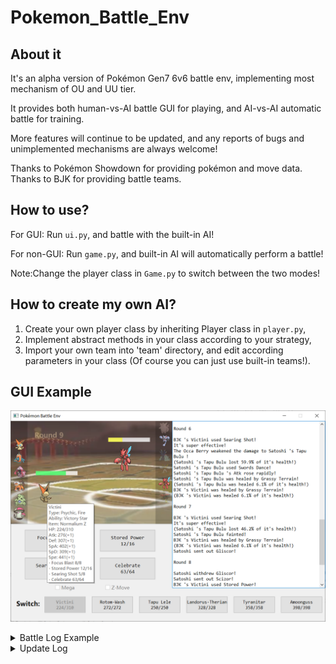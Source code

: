 # Pokemon_Battle_Env

## About it

It's an alpha version of Pokémon Gen7 6v6 battle env, implementing most mechanism of OU and UU tier.

It provides both human-vs-AI battle GUI for playing, and AI-vs-AI automatic battle for training.

More features will continue to be updated, and any reports of bugs and unimplemented mechanisms are always welcome!

Thanks to Pokémon Showdown for providing pokémon and move data.\
Thanks to BJK for providing battle teams.


## How to use?

For GUI:
Run `ui.py`, and battle with the built-in AI!

For non-GUI:
Run `game.py`, and built-in AI will automatically perform a battle!

Note:Change the player class in `Game.py` to switch between the two modes!

## How to create my own AI?

1. Create your own player class by inheriting Player class in `player.py`,
2. Implement abstract methods in your class according to your strategy,
3. Import your own team into 'team' directory, and edit according parameters in your class (Of course you can just use
   built-in teams!).


## GUI Example
![image](https://github.com/Rinascere0/Pokemon_Battle_Env/blob/GUI/docs/gui.png)

<details>
<summary>Battle Log Example</summary>

The game between Satoshi and BJK started!\
Satoshi's pokemons: Garchomp/Landorus-Therian/Tapu Fini/Heatran/Amoonguss/Weavile\
BJK's pokemons: Pelipper/Kingdra/Crawdaunt/Magearna/Araquanid/Swampert\

Satoshi sent out Landorus-Therian!\
BJK sent out Crawdaunt!\
[Satoshi 's Landorus-Therian 's intimidate]\
BJK 's Crawdaunt 's Atk fell!

Round 1\
BJK 's Crawdaunt used Aqua Jet!\
It's super effective!\
(Satoshi 's Landorus-Therian lost 67.5% of it's health!)\
Satoshi 's Landorus-Therian used U-turn!\
It's super effective!\
(BJK 's Crawdaunt lost 80.5% of it's health!)\
Satoshi withdrew Landorus-Therian!\
Satoshi sent out Tapu Fini!\
[Satoshi 's Tapu Fini 's Misty Surge]\
Mist swirled around the battlefield!

Round 2\
BJK 's Crawdaunt used Aqua Jet!\
It's not very effective...\
(Satoshi 's Tapu Fini lost 13.9% of it's health!)\
Satoshi 's Tapu Fini used Taunt!\
BJK 's Crawdaunt was taunted!\
Satoshi 's Tapu Fini restored HP with Leftovers.\
(Satoshi 's Tapu Fini was healed 6.1% of it's health!)

Round 3\
BJK 's Crawdaunt used Aqua Jet!\
It's not very effective...\
(Satoshi 's Tapu Fini lost 14.2% of it's health!)\
Satoshi 's Tapu Fini used Taunt!\
BJK 's Crawdaunt is already taunted!\
Satoshi 's Tapu Fini restored HP with Leftovers.\
(Satoshi 's Tapu Fini was healed 6.1% of it's health!)

Round 4\
BJK 's Crawdaunt used Aqua Jet!\
It's not very effective...\
(Satoshi 's Tapu Fini lost 13.9% of it's health!)\
Satoshi 's Tapu Fini used Taunt!\
BJK 's Crawdaunt is already taunted!\
BJK 's Crawdaunt 's taunt ended!\
Satoshi 's Tapu Fini restored HP with Leftovers.\
(Satoshi 's Tapu Fini was healed 6.1% of it's health!)

Round 5\
BJK 's Crawdaunt used Aqua Jet!\
It's not very effective...\
(Satoshi 's Tapu Fini lost 13.9% of it's health!)\
Satoshi 's Tapu Fini used Taunt!\
BJK 's Crawdaunt was taunted!\
Satoshi 's Tapu Fini restored HP with Leftovers.\
(Satoshi 's Tapu Fini was healed 6.1% of it's health!)\
The mist disappeared from the battlefield.

Round 6\
BJK withdrew Crawdaunt!\
BJK sent out Kingdra!\
Satoshi 's Tapu Fini used Hydro Pump!\
BJK 's Kingdra avoided the attack!\
Satoshi 's Tapu Fini restored HP with Leftovers.\
(Satoshi 's Tapu Fini was healed 6.1% of it's health!)

Round 7\
BJK withdrew Kingdra!\
BJK sent out Araquanid!\
Satoshi 's Tapu Fini used Taunt!\
BJK 's Araquanid was taunted!\
Satoshi 's Tapu Fini restored HP with Leftovers.\
(Satoshi 's Tapu Fini was healed 6.1% of it's health!)

Round 8\
BJK withdrew Araquanid!\
BJK sent out Magearna!\
Satoshi 's Tapu Fini used Hydro Pump!\
(BJK 's Magearna lost 28.8% of it's health!)\
Satoshi 's Tapu Fini restored HP with Leftovers.\
(Satoshi 's Tapu Fini was healed 6.1% of it's health!)

Round 9\
Satoshi 's Tapu Fini used Hydro Pump!\
BJK 's Magearna avoided the attack!\
BJK 's Magearna used Ice Beam!\
It's not very effective...\
(Satoshi 's Tapu Fini lost 8.4% of it's health!)\
Satoshi 's Tapu Fini restored HP with Leftovers.\
(Satoshi 's Tapu Fini was healed 6.1% of it's health!)

Round 10\
Satoshi 's Tapu Fini used Nature's Madness!\
(BJK 's Magearna lost 35.4% of it's health!)\
BJK 's Magearna used Trick Room!\
It twisted the dimensions!\
Satoshi 's Tapu Fini restored HP with Leftovers.\
(Satoshi 's Tapu Fini was healed 6.1% of it's health!)

Round 11\
BJK 's Magearna used Fleur Cannon!\
Satoshi 's Tapu Fini avoided the attack!\
Satoshi 's Tapu Fini used Defog!\
BJK 's Magearna 's Evasion fell!\
Satoshi 's Tapu Fini restored HP with Leftovers.\
(Satoshi 's Tapu Fini was healed 6.1% of it's health!)

Round 12\
BJK 's Magearna used Fleur Cannon!\
A critical hit!\
(Satoshi 's Tapu Fini lost 62.3% of it's health!)\
BJK 's Magearna 's Sp. Atk fell harshly!\
Satoshi 's Tapu Fini used Defog!\
BJK 's Magearna 's Evasion fell!\
Satoshi 's Tapu Fini restored HP with Leftovers.\
(Satoshi 's Tapu Fini was healed 6.1% of it's health!)

Round 13\
BJK 's Magearna used Ice Beam!\
It's not very effective...\
(Satoshi 's Tapu Fini lost 4.2% of it's health!)\
Satoshi 's Tapu Fini used Hydro Pump!\
(BJK 's Magearna lost 31.2% of it's health!)\
(BJK 's Magearna used Iapapa Berry!)\
(BJK 's Magearna was healed 33.3% of it's health!)\
Satoshi 's Tapu Fini restored HP with Leftovers.\
(Satoshi 's Tapu Fini was healed 6.1% of it's health!)

Round 14\
Satoshi 's Tapu Fini used Defog!\
BJK 's Magearna 's Evasion fell!\
BJK 's Magearna used Trick Room!\
The twisted dimensions returned to normal!\
Satoshi 's Tapu Fini restored HP with Leftovers.\
(Satoshi 's Tapu Fini was healed 6.1% of it's health!)

Round 15\
Satoshi 's Tapu Fini used Nature's Madness!\
(BJK 's Magearna lost 18.9% of it's health!)\
BJK 's Magearna used Ice Beam!\
It's not very effective...\
(Satoshi 's Tapu Fini lost 4.2% of it's health!)\
Satoshi 's Tapu Fini restored HP with Leftovers.\
(Satoshi 's Tapu Fini was healed 6.1% of it's health!)

Round 16\
Satoshi 's Tapu Fini used Nature's Madness!\
(BJK 's Magearna lost 9.3% of it's health!)\
BJK 's Magearna used Volt Switch!\
It's super effective!\
A critical hit!\
(Satoshi 's Tapu Fini lost 21.3% of it's health!)\
BJK withdrew Magearna!\
BJK sent out Pelipper!\
[BJK 's Pelipper 's Drizzle]\
It started to rain!\
Satoshi 's Tapu Fini restored HP with Leftovers.\
(Satoshi 's Tapu Fini was healed 6.1% of it's health!)\
Rain continues to fall.

Round 17\
Satoshi 's Tapu Fini used Defog!\
BJK 's Pelipper 's Evasion fell!\
BJK 's Pelipper used Scald!\
It's not very effective...\
(Satoshi 's Tapu Fini lost 13.9% of it's health!)\
Satoshi 's Tapu Fini restored HP with Leftovers.\
(Satoshi 's Tapu Fini was healed 6.1% of it's health!)\
Rain continues to fall.

Round 18\
Satoshi 's Tapu Fini used Taunt!\
BJK 's Pelipper was taunted!\
BJK 's Pelipper used U-turn!\
It's not very effective...\
(Satoshi 's Tapu Fini lost 3.5% of it's health!)\
BJK withdrew Pelipper!\
BJK sent out Magearna!\
Satoshi 's Tapu Fini restored HP with Leftovers.\
(Satoshi 's Tapu Fini was healed 6.1% of it's health!)\
Rain continues to fall.

Round 19\
Satoshi withdrew Tapu Fini!\
Satoshi sent out Weavile!\
[Satoshi 's Weavile 's Pressure]\
Satoshi 's Weavile is exerting pressure!\
BJK withdrew Magearna!\
BJK sent out Pelipper!\
[BJK 's Pelipper 's Drizzle]\
Rain continues to fall.

Round 20\
Satoshi 's Weavile used Knock Off!\
(BJK 's Pelipper lost 50.3% of it's health!)\
BJK 's Pelipper used Defog!\
Satoshi 's Weavile 's Evasion fell!\
Rain continues to fall.

Round 21\
Satoshi 's Weavile used Icicle Crash!\
(BJK 's Pelipper lost 42.8% of it's health!)\
BJK 's Pelipper used Defog!\
Satoshi 's Weavile 's Evasion fell!\
Rain continues to fall.

Round 22\
Satoshi 's Weavile was surrounded by Z-Power!\
Satoshi 's Weavile used Subzero Slammer!\
(BJK 's Pelipper lost 6.8% of it's health!)\
BJK 's Pelipper fainted!\
Rain continues to fall.\
BJK sent out Kingdra!

Round 23\
BJK 's Kingdra used Hydro Pump!\
(Satoshi 's Weavile lost 100.0% of it's health!)\
Satoshi 's Weavile fainted!\
The rain stopped.\
Satoshi sent out Heatran!

Round 24\
BJK withdrew Kingdra!\
BJK sent out Araquanid!\
Satoshi 's Heatran used Earth Power!\
It's not very effective...\
(BJK 's Araquanid lost 10.1% of it's health!)

Round 25\
Satoshi 's Heatran used Earth Power!\
It's not very effective...\
(BJK 's Araquanid lost 10.4% of it's health!)\
BJK 's Araquanid used Liquidation!\
It's super effective!\
(Satoshi 's Heatran lost 100.0% of it's health!)\
Satoshi 's Heatran fainted!\
Satoshi sent out Amoonguss!

Round 26\
BJK 's Araquanid used Liquidation!\
It's not very effective...\
(Satoshi 's Amoonguss lost 50.0% of it's health!)\
Satoshi 's Amoonguss used Giga Drain!\
(BJK 's Araquanid lost 19.5% of it's health!)\
(Satoshi 's Amoonguss was healed 7.5% of it's health!)\
Satoshi 's Amoonguss restored HP with Black Sludge.\
(Satoshi 's Amoonguss was healed 6.0% of it's health!)

Round 27\
BJK 's Araquanid used Liquidation!\
It's not very effective...\
A critical hit!\
(Satoshi 's Amoonguss lost 63.6% of it's health!)\
Satoshi 's Amoonguss fainted!\
Satoshi sent out Tapu Fini!\
[Satoshi 's Tapu Fini 's Misty Surge]\
Mist swirled around the battlefield!

Round 28\
Satoshi withdrew Tapu Fini!\
Satoshi sent out Landorus-Therian!\
[Satoshi 's Landorus-Therian 's intimidate]\
BJK 's Araquanid 's Atk fell!\
BJK 's Araquanid used Liquidation!\
It's super effective!\
(Satoshi 's Landorus-Therian lost 32.5% of it's health!)\
Satoshi 's Landorus-Therian fainted!\
Satoshi sent out Tapu Fini!\
[Satoshi 's Tapu Fini 's Misty Surge]

Round 29\
Satoshi 's Tapu Fini used Defog!\
BJK 's Araquanid 's Evasion fell!\
BJK 's Araquanid used Liquidation!\
It's not very effective...\
(Satoshi 's Tapu Fini lost 30.6% of it's health!)\
Satoshi 's Tapu Fini fainted!\
Satoshi sent out Garchomp!

Round 30\
Satoshi 's Garchomp evolved into Garchomp-Mega!\
Satoshi 's Garchomp-Mega used Stone Edge!\
It's super effective!\
(BJK 's Araquanid lost 60.1% of it's health!)\
BJK 's Araquanid fainted!\
BJK sent out Magearna!

Round 31\
Satoshi 's Garchomp-Mega used Swords Dance!\
Satoshi 's Garchomp-Mega 's Atk rose rapidly!\
BJK 's Magearna used Trick Room!\
It twisted the dimensions!

Round 32\
Satoshi 's Garchomp-Mega used Earthquake!\
It's super effective!\
(BJK 's Magearna lost 9.6% of it's health!)\
BJK 's Magearna fainted!\
The mist disappeared from the battlefield.\
BJK sent out Crawdaunt!

Round 33\
BJK 's Crawdaunt used Crunch!\
(Satoshi 's Garchomp-Mega lost 86.2% of it's health!)\
Satoshi 's Garchomp-Mega used Stone Edge!\
(BJK 's Crawdaunt lost 19.5% of it's health!)\
BJK 's Crawdaunt fainted!\
BJK sent out Swampert!

Round 34\
BJK withdrew Swampert!\
BJK sent out Kingdra!\
Satoshi 's Garchomp-Mega used Stealth Rock!\
Pointed stone floated on BJK 's field.

Round 35\
BJK 's Kingdra used Hydro Pump!\
(Satoshi 's Garchomp-Mega lost 13.8% of it's health!)\
Satoshi 's Garchomp-Mega fainted!\
Satoshi lost!

</details>

<details>
<summary>Update Log</summary>



2022.4.30

【Add】\
Base physical/special moves\
Spikes (add and effect)

【Todo】\
✔defog \
✔rapid spin\
✔leech seed\
✔knock off\ ✔status moves fail after taunt\
✔contrary\
✔counter\
✔mirror coat\
✔U-turn\
✔volt switch

2022.5.1

【Add】\
weather, ability & stop\
terrain, ability & stop\    
terrain seeds\
pressure\
pp\
protect\
hidden power\
unburden\
use item\
acrobatics\
rocky helmet & rough skin\
beast boost\
soul heart\
air balloon \
focus sash

【Todo】\
✔download \
✔anticipation\
✔unnerve\
✔intimidate\
✔frisk\
✔trace\
✔silvally\
✔arceus\
✔match-up switch-\
is to ==

2022.5.2

【Add】\
Justified\
Steadfast\
Fake Out\
First Impression

【Todo】\
✔Trick\
✔Sucker Punch\
✔Pain Split\
✔Choice Items

【ToFix】\
✔Faint over and over!

2022.5.3

【Todo】\
✔Own Tempo\
✔Vital Spirit\
✔Healing Wish\
✔Synthesis\
✔Water Bubble\
✔Skill Link

2022.5.4

【Add】\
Mega

【Todo】\
✔Roost\
✔Z-move\
✔Ability log in utils\
✔Berry\
✔struggle\
Ditto

2022.5.5

【Add】\
heal bell\
vstatus\
black sludge\
magic guard\
confusion hit self\
Infiltrator\
light screen reflect\
confusion hit\
brick break wall\
nightmare

【Todo】\
Gravity [immue judge]\
sleep talk

2022.5.6

【Add】\
all gen7 ou abilities\
water shuriken ash\
mega seq

【Todo】\
破格时机

2022.5.7

【Add】\
Prankster\
natural cure

【Todo】\
✔wish\
✔roar\
✔change move type before effecting\
✔z move not effected by skin

【ToFix】\
Wrong struggle

2022.5.8

【Add】\
Arceus Z Inner Focus\
moxie\
magician, pickpocket\
heatproof\
gooey\
insomnia\
weak armor\
rock head\
heavy/light metal\
Poison Touch\
Shield dust\
oblivious\
Illusion\
Emergency Exit

【ToFix】\
✔Partiallytrapped\
✔mind blown\
✔damp

2022.5.9

【Add】\
Arranged code

【Todo】\
Natural Gift\
Soak etc.

2022.5.11

【Todo】\
embargo log

【ToFix】\
subsitute judge->whether damaged dealt to true body

2022.5.13

【Todo】\
Cloud Nine

</details>

